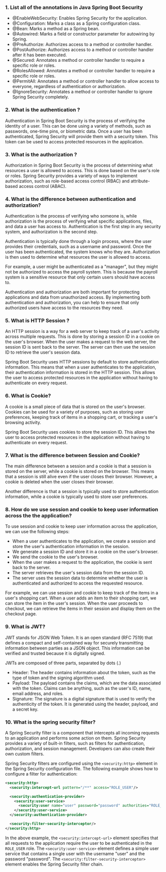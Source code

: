 ### 1. List all of the annotations in Java Spring Boot Security

* @EnableWebSecurity: Enables Spring Security for the application.
* @Configuration: Marks a class as a Spring configuration class.
* @Bean: Marks a method as a Spring bean.
* @Autowired: Marks a field or constructor parameter for autowiring by Spring.
* @PreAuthorize: Authorizes access to a method or controller handler.
* @PostAuthorize: Authorizes access to a method or controller handler after it has been executed.
* @Secured: Annotates a method or controller handler to require a specific role or roles.
* @RolesAllowed: Annotates a method or controller handler to require a specific role or roles.
* @PermitAll: Annotates a method or controller handler to allow access to everyone, regardless of authentication or authorization.
* @IgnoreSecurity: Annotates a method or controller handler to ignore Spring Security completely.

### 2. What is the authentication ?

Authentication in Spring Boot Security is the process of verifying the identity of a user. This can be done using a variety of methods, such as passwords, one-time pins, or biometric data. Once a user has been authenticated, Spring Security will provide them with a security token. 
This token can be used to access protected resources in the application.

### 3. What is the authorization ?

Authorization in Spring Boot Security is the process of determining what resources a user is allowed to access. This is done based on the user's role or roles. Spring Security provides a variety of ways to implement authorization,
such as role-based access control (RBAC) and attribute-based access control (ABAC).

### 4. What is the difference between authentication and authorization?

Authentication is the process of verifying who someone is, while authorization is the process of verifying what specific applications, files, and data a user has access to. Authentication is the first step in any security system, and authorization is the second step.

Authentication is typically done through a login process, where the user provides their credentials, such as a username and password. Once the user has been authenticated, the system knows who they are. Authorization is then used to determine what resources the user is allowed to access.

For example, a user might be authenticated as a "manager", but they might not be authorized to access the payroll system. This is because the payroll system is a sensitive resource that only certain users should have access to.

Authentication and authorization are both important for protecting applications and data from unauthorized access. By implementing both authentication and authorization, you can help to ensure that only authorized users have access to the resources they need.

### 5. What is HTTP Session ?

An HTTP session is a way for a web server to keep track of a user's activity across multiple requests. This is done by storing a session ID in a cookie on the user's browser. When the user makes a request to the web server, the session ID is sent back to the server.
The server can then use the session ID to retrieve the user's session data.

Spring Boot Security uses HTTP sessions by default to store authentication information. 
This means that when a user authenticates to the application, their authentication information is stored in the HTTP session.
This allows the user to access protected resources in the application without having to authenticate on every request.

### 6.	What is Cookie? 

A cookie is a small piece of data that is stored on the user's browser. Cookies can be used for a variety of purposes,
such as storing user preferences, keeping track of items in a shopping cart, or tracking a user's browsing activity.

Spring Boot Security uses cookies to store the session ID. This allows the user to access protected resources in the application without having to authenticate on every request.

### 7. What is the difference between Session and Cookie?

The main difference between a session and a cookie is that a session is stored on the server, while a cookie is stored on the browser. This means that a session is still alive even if the user closes their browser. However, a cookie is deleted when the user closes their browser.

Another difference is that a session is typically used to store authentication information, while a cookie is typically used to store user preferences.

### 8. How do we use session and cookie to keep user information across the the application?

To use session and cookie to keep user information across the application, we can use the following steps:

* When a user authenticates to the application, we create a session and store the user's authentication information in the session.
* We generate a session ID and store it in a cookie on the user's browser.
* We send the cookie to the user's browser.
* When the user makes a request to the application, the cookie is sent back to the server.
* The server retrieves the user's session data from the session ID.
* The server uses the session data to determine whether the user is authenticated and authorized to access the requested resource.

For example, we can use session and cookie to keep track of the items in a user's shopping cart. When a user adds an item to their shopping cart, we can store the item in the user's session. When the user proceeds to checkout, we can retrieve the items in their session and display them on the checkout page.

### 9.	What is JWT?

JWT stands for JSON Web Token. It is an open standard (RFC 7519) that defines a compact and self-contained way for securely transmitting information between parties as a JSON object. This information can be verified and trusted because it is digitally signed.

JWTs are composed of three parts, separated by dots (.)

* Header: The header contains information about the token, such as the type of token and the signing algorithm used.
* Payload: The payload contains the claims, which are the data associated with the token. Claims can be anything, such as the user's ID, name, email address, and roles.
* Signature: The signature is a digital signature that is used to verify the authenticity of the token. It is generated using the header, payload, and a secret key.
  
### 10.	What is the spring security filter?

A Spring Security filter is a component that intercepts all incoming requests to an application and performs some action on them. Spring Security provides a variety of built-in filters, such as filters for authentication, authorization, and session management. Developers can also create their own custom filters.

Spring Security filters are configured using the ```<security:http>``` element in the Spring Security configuration file. The following example shows how to configure a filter for authentication:

```xml
<security:http>
  <security:intercept-url pattern="/**" access="ROLE_USER"/>

  <security:authentication-provider>
    <security:user-service>
      <security:user name="user" password="password" authorities="ROLE_USER"/>
    </security:user-service>
  </security:authentication-provider>

  <security:filter-security-interceptor/>
</security:http>
```
In the above example, the ```<security:intercept-url>``` element specifies that all requests to the application require the user to be authenticated in the ```ROLE_USER``` role. The ```<security:user-service>``` element defines a simple user service that contains a single user with the username "user" and the password "password". The ```<security:filter-security-interceptor>``` element enables the Spring Security filter chain.
